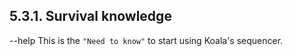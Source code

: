 ---
---

## 5.3.1. Survival knowledge

--help
This is the `"Need to know"` to start using Koala's sequencer.
